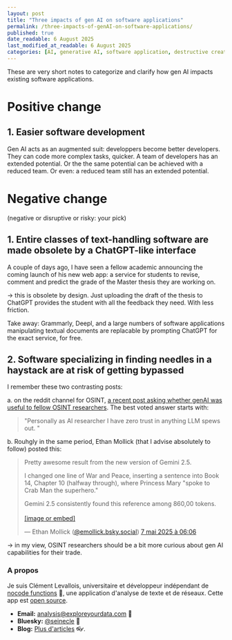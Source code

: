 ```yaml
---
layout: post
title: "Three impacts of gen AI on software applications"
permalink: /three-impacts-of-genAI-on-software-applications/
published: true
date_readable: 6 August 2025
last_modified_at_readable: 6 August 2025
categories: [AI, generative AI, software application, destructive creation]
---
```


These are very short notes to categorize and clarify how gen AI impacts existing software applications.

# Positive change

## 1. Easier software development
Gen AI acts as an augmented suit: developpers become better developers. They can code more complex tasks, quicker. A team of developers has an extended potential.
Or the the same potential can be achieved with a reduced team. Or even: a reduced team still has an extended potential.

# Negative change
(negative or disruptive or risky: your pick)

## 1. Entire classes of text-handling software are made obsolete by a ChatGPT-like interface
A couple of days ago, I have seen a fellow academic announcing the coming launch of his new web app: a service for students to revise, comment and predict the grade of the Master thesis they are working on.

-> this is obsolete by design. Just uploading the draft of the thesis to ChatGPT provides the student with all the feedback they need. With less friction.

Take away: Grammarly, Deepl, and a large numbers of software applications manipulating textual documents are replacable by prompting ChatGPT for the exact service, for free.

## 2. Software specializing in finding needles in a haystack are at risk of getting bypassed
I remember these two contrasting posts:

a. on the reddit channel for OSINT, [a recent post asking whether genAI was useful to fellow OSINT researchers](https://www.reddit.com/r/OSINT/comments/1lrjcv0/osint_and_ai/).
The best voted answer starts with:

> "Personally as AI researcher I have zero trust in anything LLM spews out. "

b. Rouhgly in the same period, Ethan Mollick (that I advise absolutely to follow) posted this:

<blockquote class="bluesky-embed" data-bluesky-uri="at://did:plc:flxq4uyjfotciovpw3x3fxnu/app.bsky.feed.post/3lokji4dwpc2z" data-bluesky-cid="bafyreibsly4scel4t5fxshjbhv3kkos3nricg5a43jypklrj6m5xjirshq" data-bluesky-embed-color-mode="system"><p lang="en">Pretty awesome result from the new version of Gemini 2.5.

I changed one line of War and Peace, inserting a sentence into Book 14, Chapter 10 (halfway through), where Princess Mary &quot;spoke to Crab Man the superhero.&quot;

Gemini 2.5 consistently found this reference among 860,00 tokens.<br><br><a href="https://bsky.app/profile/did:plc:flxq4uyjfotciovpw3x3fxnu/post/3lokji4dwpc2z?ref_src=embed">[image or embed]</a></p>&mdash; Ethan Mollick (<a href="https://bsky.app/profile/did:plc:flxq4uyjfotciovpw3x3fxnu?ref_src=embed">@emollick.bsky.social</a>) <a href="https://bsky.app/profile/did:plc:flxq4uyjfotciovpw3x3fxnu/post/3lokji4dwpc2z?ref_src=embed">7 mai 2025 à 06:06</a></blockquote>

-> in my view, OSINT researchers should be a bit more curious about gen AI capabilities for their trade.

### A propos
Je suis Clément Levallois, universitaire et développeur indépendant de [nocode functions](https://nocodefunctions.com) 🔎, une application d'analyse de texte et de réseaux. Cette app est [open source](https://github.com/seinecle/nocodefunctions).

- **Email:** [analysis@exploreyourdata.com](mailto:analysis@exploreyourdata.com) 📧  
- **Bluesky:** [@seinecle](https://bsky.app/profile/seinecle.bsky.social) 📱  
- **Blog:** [Plus d'articles](https://nocodefunctions.com/blog) 👓.
